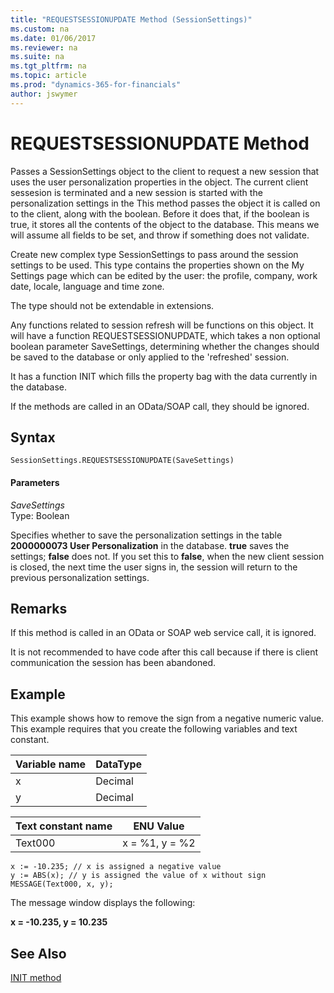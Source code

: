 ```yaml
---
title: "REQUESTSESSIONUPDATE Method (SessionSettings)"
ms.custom: na
ms.date: 01/06/2017
ms.reviewer: na
ms.suite: na
ms.tgt_pltfrm: na
ms.topic: article
ms.prod: "dynamics-365-for-financials"
author: jswymer
---
```

# REQUESTSESSIONUPDATE Method
Passes a SessionSettings object to the client to request a new session that uses the user personalization properties in the object. The current client sessesion is terminated and a new session is started with the personalization settings in the    This method passes the object it is called on to the client, along with the boolean. Before it does that, if the boolean is true, it stores all the contents of the object to the database. This means we will assume all fields to be set, and throw if something does not validate.  

Create new complex type SessionSettings to pass around the session settings to be used. This type contains the properties shown on the My Settings page which can be edited by the user: the profile, company, work date, locale, language and time zone.

The type should not be extendable in extensions.

Any functions related to session refresh will be functions on this object. It will have a function REQUESTSESSIONUPDATE, which takes a non optional boolean parameter SaveSettings, determining whether the changes should be saved to the database or only applied to the 'refreshed' session.

It has a function INIT which fills the property bag with the data currently in the database.

If the methods are called in an OData/SOAP call, they should be ignored.

## Syntax  

```  
SessionSettings.REQUESTSESSIONUPDATE(SaveSettings)  
```  

#### Parameters  
 *SaveSettings*  
 Type: Boolean  

 Specifies whether to save the personalization settings in the table **2000000073 User Personalization** in the database. **true** saves the settings; **false** does not. If you set this to **false**, when the new client session is closed, the next time the user signs in, the session will return to the previous personalization settings.

## Remarks  
If this method is called in an OData or SOAP web service call, it is ignored.

It is not recommended to have code after this call because if there is client communication the session has been abandoned.

## Example  
 This example shows how to remove the sign from a negative numeric value. This example requires that you create the following variables and text constant.  

|Variable name|DataType|  
|-------------------|--------------|  
|x|Decimal|  
|y|Decimal|  

|Text constant name|ENU Value|  
|------------------------|---------------|  
|Text000|x = %1, y = %2|  

```  
x := -10.235; // x is assigned a negative value  
y := ABS(x); // y is assigned the value of x without sign  
MESSAGE(Text000, x, y);  
```  

 The message window displays the following:  

 **x = -10.235, y = 10.235**  

## See Also  
[INIT method](devenv-init-method.md)  
